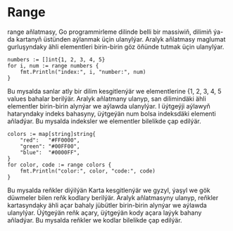 # Range

range aňlatmasy, Go programmirleme dilinde belli bir massiwiň, dilimiň ýa-da kartanyň üstünden aýlanmak üçin ulanylýar. Aralyk aňlatmasy maglumat gurluşyndaky ähli elementleri birin-birin göz öňünde tutmak üçin ulanylýar.

```golang
numbers := []int{1, 2, 3, 4, 5}
for i, num := range numbers {
    fmt.Println("index:", i, "number:", num)
}
```

Bu mysalda sanlar atly bir dilim kesgitlenýär we elementlerine {1, 2, 3, 4, 5 values ​​bahalar berilýär. Aralyk aňlatmany ulanyp, san dilimindäki ähli elementler birin-birin alynýar we aýlawda ulanylýar. I üýtgeýji aýlawyň hataryndaky indeks bahasyny, üýtgeýän num bolsa indeksdäki elementi aňladýar. Bu mysalda indeksler we elementler bilelikde çap edilýär.

```golang
colors := map[string]string{
    "red":   "#FF0000",
    "green": "#00FF00",
    "blue":  "#0000FF",
}
for color, code := range colors {
    fmt.Println("color:", color, "code:", code)
}
```

Bu mysalda reňkler diýilýän Karta kesgitlenýär we gyzyl, ýaşyl we gök düwmeler bilen reňk kodlary berilýär. Aralyk aňlatmasyny ulanyp, reňkler kartasyndaky ähli açar bahaly jübütler birin-birin alynýar we aýlawda ulanylýar. Üýtgeýän reňk açary, üýtgeýän kody açara laýyk bahany aňladýar. Bu mysalda reňkler we kodlar bilelikde çap edilýär.